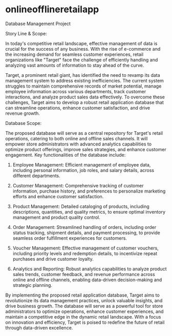 # onlineofflineretailapp
Database Management Project

Story Line & Scope:

In today's competitive retail landscape, effective management of data is crucial for the success of any business. With the rise of e-commerce and the increasing demand for seamless customer experiences, retail organizations like "Target" face the challenge of efficiently handling and analyzing vast amounts of information to stay ahead of the curve.

Target, a prominent retail giant, has identified the need to revamp its data management system to address existing inefficiencies. The current system struggles to maintain comprehensive records of market potential, manage employee information across various departments, track customer interactions, and analyze product sales data effectively. To overcome these challenges, Target aims to develop a robust retail application database that can streamline operations, enhance customer satisfaction, and drive revenue growth.

Database Scope:

The proposed database will serve as a central repository for Target's retail operations, catering to both online and offline sales channels. It will empower store administrators with advanced analytics capabilities to optimize product offerings, improve sales strategies, and enhance customer engagement. Key functionalities of the database include:

1. Employee Management: Efficient management of employee data, including personal information, job roles, and salary details, across different departments.

2. Customer Management: Comprehensive tracking of customer information, purchase history, and preferences to personalize marketing efforts and enhance customer satisfaction.

3. Product Management: Detailed cataloging of products, including descriptions, quantities, and quality metrics, to ensure optimal inventory management and product quality control.

4. Order Management: Streamlined handling of orders, including order status tracking, shipment details, and payment processing, to provide seamless order fulfillment experiences for customers.

5. Voucher Management: Effective management of customer vouchers, including priority levels and redemption details, to incentivize repeat purchases and drive customer loyalty.

6. Analytics and Reporting: Robust analytics capabilities to analyze product sales trends, customer feedback, and revenue performance across online and offline channels, enabling data-driven decision-making and strategic planning.


By implementing the proposed retail application database, Target aims to revolutionize its data management practices, unlock valuable insights, and drive business growth. The database will serve as a powerful tool for store administrators to optimize operations, enhance customer experiences, and maintain a competitive edge in the dynamic retail landscape. With a focus on innovation and efficiency, Target is poised to redefine the future of retail through data-driven excellence.
